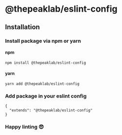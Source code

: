 # @thepeaklab/eslint-config

## Installation

### Install package via npm or yarn

#### npm

    npm install @thepeaklab/eslint-config

#### yarn

    yarn add @thepeaklab/eslint-config

### Add package in your eslint config

    {
      "extends": "@thepeaklab/eslint-config"
    }

### Happy linting 😎
